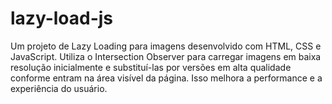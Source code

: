 # lazy-load-js
Um projeto de Lazy Loading para imagens desenvolvido com HTML, CSS e JavaScript. Utiliza o Intersection Observer para carregar imagens em baixa resolução inicialmente e substituí-las por versões em alta qualidade conforme entram na área visível da página. Isso melhora a performance e a experiência do usuário.
